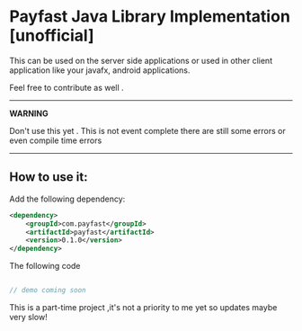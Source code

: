 # Payfast Java Library Implementation [unofficial]

This can be used on the server side applications or used in other client application like your javafx, android applications.

Feel free to contribute as well .


---
**WARNING**

Don't use this yet . This is not event complete there are still some errors or even compile time errors

---

## How to use it:

Add the following dependency:
````XML
<dependency>
    <groupId>com.payfast</groupId>
    <artifactId>payfast</artifactId>
    <version>0.1.0</version>
</dependency>
````
The following code
````java

// demo coming soon

````

This is a part-time project ,it's not a priority to me yet so updates maybe very slow!